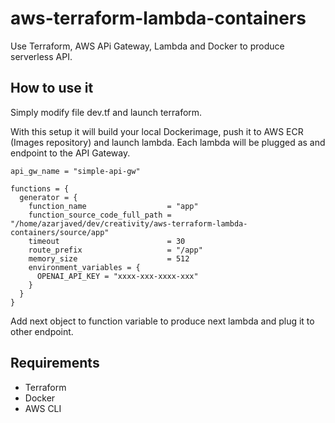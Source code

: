 # aws-terraform-lambda-containers

Use Terraform, AWS APi Gateway, Lambda and Docker to produce serverless API.

## How to use it

Simply modify file dev.tf and launch terraform.

With this setup it will build your local Dockerimage, push it to AWS ECR (Images repository) and launch lambda.
Each lambda will be plugged as and endpoint to the API Gateway.

```
api_gw_name = "simple-api-gw"

functions = {
  generator = {
    function_name                  = "app"
    function_source_code_full_path = "/home/azarjaved/dev/creativity/aws-terraform-lambda-containers/source/app"
    timeout                        = 30
    route_prefix                   = "/app"
    memory_size                    = 512
    environment_variables = {
      OPENAI_API_KEY = "xxxx-xxx-xxxx-xxx"
    }
  }
}
```

Add next object to function variable to produce next lambda and plug it to other endpoint.

## Requirements

- Terraform
- Docker
- AWS CLI
